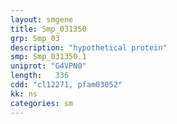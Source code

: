 ```yaml
---
layout: smgene
title: Smp_031350
grp: Smp_03
description: "hypothetical protein"
smp: Smp_031350.1
uniprot: "G4VPN0"
length:   336
cdd: "cl12271, pfam03052"
kk: ns
categories: sm
---
```

